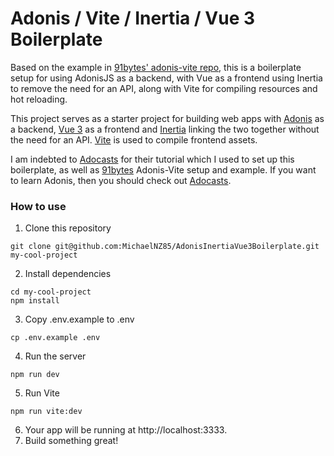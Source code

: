 # Adonis / Vite / Inertia / Vue 3 Boilerplate

Based on the example in [91bytes' adonis-vite repo](https://github.com/91bytes/adonis-vite), this is a boilerplate setup for using AdonisJS as a backend, with Vue as a frontend using Inertia to remove the need for an API, along with Vite for compiling resources and hot reloading.

This project serves as a starter project for building web apps with [Adonis](http://adonisjs.com) as a backend, [Vue 3](http://vuejs.org) as a frontend and [Inertia](https://inertiajs.com) linking the two together without the need for an API. [Vite](http://vitejs.dev) is used to compile frontend assets.

I am indebted to [Adocasts](https://adocasts.com/lessons/adding-inertiajs-to-a-new-adonisjs-project) for their tutorial which I used to set up this boilerplate, as well as [91bytes](https://github.com/91bytes) Adonis-Vite setup and example. If you want to learn Adonis, then you should check out [Adocasts](https://adocasts.com/lessons/adding-inertiajs-to-a-new-adonisjs-project).

### How to use

1. Clone this repository

```
git clone git@github.com:MichaelNZ85/AdonisInertiaVue3Boilerplate.git my-cool-project
```

2. Install dependencies

```
cd my-cool-project
npm install   
```
3. Copy .env.example to .env
```
cp .env.example .env
```
4. Run the server
```
npm run dev
```

5. Run Vite

```
npm run vite:dev
```

6. Your app will be running at http://localhost:3333.
7. Build something great!

